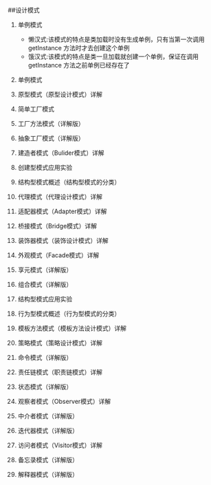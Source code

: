 ##设计模式

1. 单例模式
    - 懒汉式:该模式的特点是类加载时没有生成单例，只有当第一次调用 getInstance 方法时才去创建这个单例
    - 饿汉式:该模式的特点是类一旦加载就创建一个单例，保证在调用 getInstance 方法之前单例已经存在了



18. 单例模式
19. 原型模式（原型设计模式）详解
20. 简单工厂模式
21. 工厂方法模式（详解版）
22. 抽象工厂模式（详解版）
23. 建造者模式（Bulider模式）详解
24. 创建型模式应用实验
25. 结构型模式概述（结构型模式的分类）
26. 代理模式（代理设计模式）详解
27. 适配器模式（Adapter模式）详解
28. 桥接模式（Bridge模式）详解
29. 装饰器模式（装饰设计模式）详解
30. 外观模式（Facade模式）详解
31. 享元模式（详解版）
32. 组合模式（详解版）
33. 结构型模式应用实验
34. 行为型模式概述（行为型模式的分类）
35. 模板方法模式（模板方法设计模式）详解
36. 策略模式（策略设计模式）详解
37. 命令模式（详解版）
38. 责任链模式（职责链模式）详解
39. 状态模式（详解版）
40. 观察者模式（Observer模式）详解
41. 中介者模式（详解版）
42. 迭代器模式（详解版）
43. 访问者模式（Visitor模式）详解
44. 备忘录模式（详解版）
45. 解释器模式（详解版）
